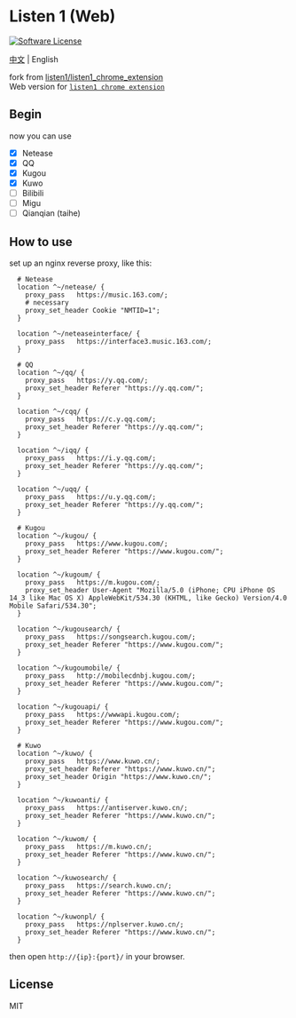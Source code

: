 # Listen 1 (Web)
[![Software License](https://img.shields.io/badge/license-MIT-brightgreen.svg)](LICENSE)

[中文](./README.md) | English

fork from [listen1/listen1_chrome_extension](https://github.com/listen1/listen1_chrome_extension)  
Web version for [`listen1 chrome extension`](https://github.com/listen1/listen1_chrome_extension)

## Begin

now you can use

- [x] Netease
- [x] QQ
- [x] Kugou
- [x] Kuwo
- [ ] Bilibili
- [ ] Migu
- [ ] Qianqian (taihe)

## How to use

set up an nginx reverse proxy, like this:
```nginx
  # Netease
  location ^~/netease/ {
    proxy_pass   https://music.163.com/;
    # necessary
    proxy_set_header Cookie "NMTID=1";
  }

  location ^~/neteaseinterface/ {
    proxy_pass   https://interface3.music.163.com/;
  }

  # QQ
  location ^~/qq/ {
    proxy_pass   https://y.qq.com/;
    proxy_set_header Referer "https://y.qq.com/";
  }
		
  location ^~/cqq/ {
    proxy_pass   https://c.y.qq.com/;
    proxy_set_header Referer "https://y.qq.com/";
  }
		
  location ^~/iqq/ {
    proxy_pass   https://i.y.qq.com/;
    proxy_set_header Referer "https://y.qq.com/";
  }
		
  location ^~/uqq/ {
    proxy_pass   https://u.y.qq.com/;
    proxy_set_header Referer "https://y.qq.com/";
  }

  # Kugou
  location ^~/kugou/ {
    proxy_pass   https://www.kugou.com/;
    proxy_set_header Referer "https://www.kugou.com/";
  }
		
  location ^~/kugoum/ {
    proxy_pass   https://m.kugou.com/;
    proxy_set_header User-Agent "Mozilla/5.0 (iPhone; CPU iPhone OS 14_3 like Mac OS X) AppleWebKit/534.30 (KHTML, like Gecko) Version/4.0 Mobile Safari/534.30";
  }
		
  location ^~/kugousearch/ {
    proxy_pass   https://songsearch.kugou.com/;
    proxy_set_header Referer "https://www.kugou.com/";
  }
		
  location ^~/kugoumobile/ {
    proxy_pass   http://mobilecdnbj.kugou.com/;
    proxy_set_header Referer "https://www.kugou.com/";
  }
		
  location ^~/kugouapi/ {
    proxy_pass   https://wwwapi.kugou.com/;
    proxy_set_header Referer "https://www.kugou.com/";
  }

  # Kuwo
  location ^~/kuwo/ {
    proxy_pass   https://www.kuwo.cn/;
    proxy_set_header Referer "https://www.kuwo.cn/";
    proxy_set_header Origin "https://www.kuwo.cn/";
  }
  
  location ^~/kuwoanti/ {
    proxy_pass   https://antiserver.kuwo.cn/;
    proxy_set_header Referer "https://www.kuwo.cn/";
  }
  
  location ^~/kuwom/ {
    proxy_pass   https://m.kuwo.cn/;
    proxy_set_header Referer "https://www.kuwo.cn/";
  }
  
  location ^~/kuwosearch/ {
    proxy_pass   https://search.kuwo.cn/;
    proxy_set_header Referer "https://www.kuwo.cn/";
  }
  
  location ^~/kuwonpl/ {
    proxy_pass   https://nplserver.kuwo.cn/;
    proxy_set_header Referer "https://www.kuwo.cn/";
  }
```

then open `http://{ip}:{port}/` in your browser.

## License

MIT

